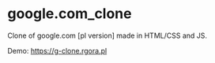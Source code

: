 # google.com_clone

Clone of google.com [pl version] made in HTML/CSS and JS.


Demo: https://g-clone.rgora.pl
